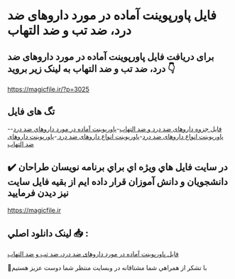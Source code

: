 # فایل پاورپوینت آماده در مورد داروهای ضد درد، ضد تب و ضد التهاب

## برای دریافت فایل پاورپوینت آماده در مورد داروهای ضد درد، ضد تب و ضد التهاب به لینک زیر بروید 👇

https://magicfile.ir/?p=3025

## تگ های فایل

-[فایل جزوه داروهای ضد درد و ضد التهاب](https://magicfile.ir/product/%d9%be%d8%a7%d9%88%d8%b1%d9%be%d9%88%d9%8a%d9%86%d8%aa-%d8%a2%d9%85%d8%a7%d8%af%d9%87-%d8%af%d8%a7%d8%b1%d9%88%d9%87%d8%a7%d9%8a-%d8%b6%d8%af-%d8%af%d8%b1%d8%af-%d8%b6%d8%af-%d8%aa%d8%a8-%d9%88-%d8%b6%d8%af-%d8%a7%d9%84%d8%aa%d9%87%d8%a7%d8%a8/)-[پاورپوينت آماده در مورد داروهاي ضد درد](https://magicfile.ir/product/%d9%be%d8%a7%d9%88%d8%b1%d9%be%d9%88%d9%8a%d9%86%d8%aa-%d8%a2%d9%85%d8%a7%d8%af%d9%87-%d8%af%d8%a7%d8%b1%d9%88%d9%87%d8%a7%d9%8a-%d8%b6%d8%af-%d8%af%d8%b1%d8%af-%d8%b6%d8%af-%d8%aa%d8%a8-%d9%88-%d8%b6%d8%af-%d8%a7%d9%84%d8%aa%d9%87%d8%a7%d8%a8/)-[پاورپوینت انواع داروهای ضد درد](https://magicfile.ir/product/%d9%be%d8%a7%d9%88%d8%b1%d9%be%d9%88%d9%8a%d9%86%d8%aa-%d8%a2%d9%85%d8%a7%d8%af%d9%87-%d8%af%d8%a7%d8%b1%d9%88%d9%87%d8%a7%d9%8a-%d8%b6%d8%af-%d8%af%d8%b1%d8%af-%d8%b6%d8%af-%d8%aa%d8%a8-%d9%88-%d8%b6%d8%af-%d8%a7%d9%84%d8%aa%d9%87%d8%a7%d8%a8/)-[پاورپوینت انواع داروهای ضد درد ](https://magicfile.ir/product/%d9%be%d8%a7%d9%88%d8%b1%d9%be%d9%88%d9%8a%d9%86%d8%aa-%d8%a2%d9%85%d8%a7%d8%af%d9%87-%d8%af%d8%a7%d8%b1%d9%88%d9%87%d8%a7%d9%8a-%d8%b6%d8%af-%d8%af%d8%b1%d8%af-%d8%b6%d8%af-%d8%aa%d8%a8-%d9%88-%d8%b6%d8%af-%d8%a7%d9%84%d8%aa%d9%87%d8%a7%d8%a8/)-[پاورپوینت داروهای ضد التهاب](https://magicfile.ir/product/%d9%be%d8%a7%d9%88%d8%b1%d9%be%d9%88%d9%8a%d9%86%d8%aa-%d8%a2%d9%85%d8%a7%d8%af%d9%87-%d8%af%d8%a7%d8%b1%d9%88%d9%87%d8%a7%d9%8a-%d8%b6%d8%af-%d8%af%d8%b1%d8%af-%d8%b6%d8%af-%d8%aa%d8%a8-%d9%88-%d8%b6%d8%af-%d8%a7%d9%84%d8%aa%d9%87%d8%a7%d8%a8/)

## ✔️ در سايت فايل هاي ويژه اي براي برنامه نويسان طراحان دانشجويان و دانش آموزان قرار داده ايم از بقيه فايل سايت نيز ديدن فرماييد

https://magicfile.ir


## لينک دانلود اصلي 📥 :

[فایل پاورپوینت آماده در مورد داروهای ضد درد، ضد تب و ضد التهاب](https://magicfile.ir/product/%d9%be%d8%a7%d9%88%d8%b1%d9%be%d9%88%d9%8a%d9%86%d8%aa-%d8%a2%d9%85%d8%a7%d8%af%d9%87-%d8%af%d8%a7%d8%b1%d9%88%d9%87%d8%a7%d9%8a-%d8%b6%d8%af-%d8%af%d8%b1%d8%af-%d8%b6%d8%af-%d8%aa%d8%a8-%d9%88-%d8%b6%d8%af-%d8%a7%d9%84%d8%aa%d9%87%d8%a7%d8%a8/) 


🙏با تشکر از همراهي شما مشتاقانه در وبسایت منتظر شما دوست عزیز هستیم

